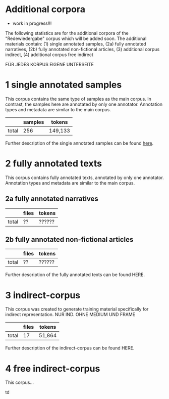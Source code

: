 # Additional corpora

- work in progress!!!

The following statistics are for the additional corpora of the "Redewiedergabe" corpus which will be added soon.
The additional materials contain: (1) single annotated samples, (2a) fully annotated narratives, (2b) fully annotated non-fictional articles, (3) additional corpus indirect, (4) additional corpus free indirect

FÜR JEDES KORPUS EIGENE UNTERSEITE

# 1 single annotated samples

This corpus contains the same type of samples as the main corpus. In contrast, the samples here are annotated by only one annotator. Annotation types and metadata are similar to the main corpus.

|        | samples | tokens |
|--------|---------|--------|
| total  | 256     | 149,133|

Further description of the single annotated samples can be found [here](https://github.com/redewiedergabe/corpus/blob/master/resources/docs/single_annotated_samples.md).

# 2 fully annotated texts

This corpus contains fully annotated texts, annotated by only one annotator. Annotation types and metadata are similar to the main corpus.

## 2a fully annotated narratives

|       | files | tokens |
|-------|-------|--------|
| total | ??    | ?????? |

## 2b fully annotated non-fictional articles

|       | files | tokens |
|-------|-------|--------|
| total | ??    | ?????? |

Further description of the fully annotated texts can be found HERE.

# 3 indirect-corpus

This corpus was created to generate training material specifically for indirect representation. NUR IND. OHNE MEDIUM UND FRAME

|       | files | tokens |
|-------|-------|--------|
| total | 17    | 51,864 |

Further description of the indirect-corpus can be found HERE.

# 4 free indirect-corpus

This corpus...

td

